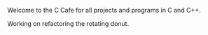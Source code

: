 Welcome to the C Cafe for all projects and programs in C and C++.


Working on refactoring the rotating donut.



